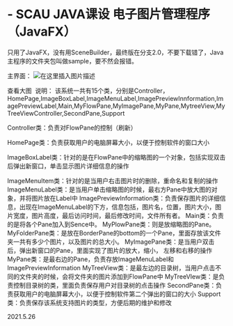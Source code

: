 # - SCAU JAVA课设 电子图片管理程序 （JavaFX）

只用了JavaFX，没有用SceneBuilder，最终版在分支2.0，不要下载错了，Java主程序的文件夹包叫做sample，要不然会报错。

主界面：
![在这里插入图片描述](https://img-blog.csdnimg.cn/20210526163941954.png?x-oss-process=image/watermark,type_ZmFuZ3poZW5naGVpdGk,shadow_10,text_aHR0cHM6Ly9ibG9nLmNzZG4ubmV0L01hb3hpbQ==,size_16,color_FFFFFF,t_70)



查看大图
![<img width="1128" alt="3" src="https://user-images.githubusercontent.com/76590045/112329275-06dc3080-8cf2-11eb-9475-614fd621b17b.png">](https://img-blog.csdnimg.cn/20210526164004231.png?x-oss-process=image/watermark,type_ZmFuZ3poZW5naGVpdGk,shadow_10,text_aHR0cHM6Ly9ibG9nLmNzZG4ubmV0L01hb3hpbQ==,size_16,color_FFFFFF,t_70)
说明：
该系统一共有15个类，分别是Controller，HomePage,ImageBoxLabel,ImageMenuLabel,ImagePreviewInnformation,ImagePreviewLabel,Main,MyFlowPane,MyImagePane,MyPane,MytreeView,MyTreeViewController,SecondPane,Support

Controller类：负责对FlowPane的控制（刷新）

HomePage类：负责获取用户的电脑屏幕大小，以便于控制软件的窗口大小

ImageBoxLabel类：针对的是在FlowPane中的缩略图的一个对象，包括实现双击后弹出新窗口，单击显示图片详细信息的操作

ImageMenuItem类：针对的是当用户右击图片时的删除，重命名和复制的操作
ImageMenuLabel类：是当用户单击缩略图的时候，最右方Pane中放大图的对象，并将图片放在Label中
ImagePreviewInformation类：负责保存图片的详细信息，出现在ImageMenuLabel的下方，信息包括，图片名，位置，图片大小，图片宽度，图片高度，最后访问时间，最后修改时间，文件所有者。
Main类：负责的是将各个Pane加入到Sence中。
MyPlowPane类：则是放缩略图的Pane。
MyFolderPane类：是放在BorderPane的bottom的一个Pane，里面存放该文件夹一共有多少个图片，以及图片的总大小。
MyImagePane类：是当用户双击后，弹出新窗口的Pane，里面实现了图片的放大，缩小， 左移和右移的操作
MyPane类：是最右边的Pane，负责存放ImageMenuLabel和ImagePreviewInformation
MyTreeView类：是最左边的目录树，当用户点击不同的文件夹的时候，会将文件夹的图片添加到FlowPane中
MyTreeVIew类：是负责控制目录树的类，里面负责保存用户对目录树的点击操作
SecondPane类：负责获取用户的电脑屏幕大小，以便于控制软件第二个弹出的窗口的大小
Support类：负责保存该系统支持图片的类型，方便后期的维护和修改

2021.5.26
